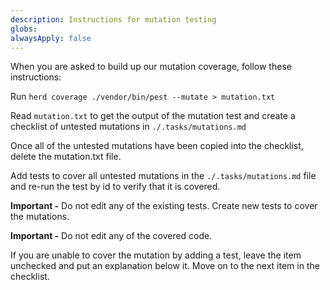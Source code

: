 ```yaml
---
description: Instructions for mutation testing
globs:
alwaysApply: false
---
```


When you are asked to build up our mutation coverage, follow these instructions:

Run `herd coverage ./vendor/bin/pest --mutate > mutation.txt`

Read `mutation.txt` to get the output of the mutation test and create a checklist of untested mutations in `./.tasks/mutations.md`

Once all of the untested mutations have been copied into the checklist, delete the mutation.txt file.

Add tests to cover all untested mutations in the `./.tasks/mutations.md` file and re-run the test by id to verify that it is covered.

**Important -** Do not edit any of the existing tests. Create new tests to cover the mutations.

**Important -** Do not edit any of the covered code.

If you are unable to cover the mutation by adding a test, leave the item unchecked and put an explanation below it. Move on to the next item in the checklist.
